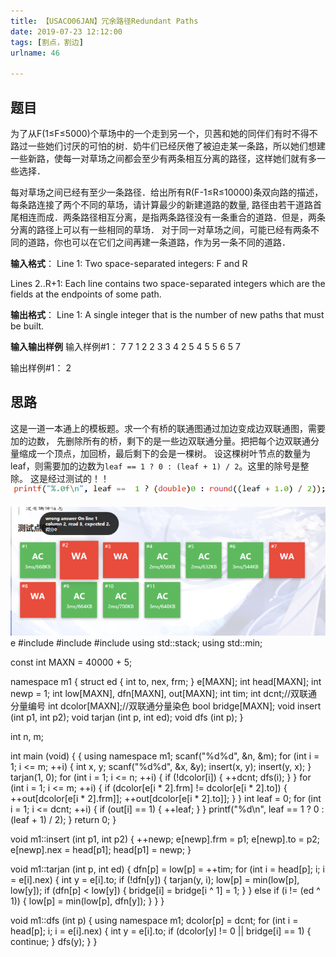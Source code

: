 ```yaml
---
title: 【USACO06JAN】冗余路径Redundant Paths
date: 2019-07-23 12:12:00
tags: [割点，割边]
urlname: 46

---
```

<!--markdown-->
## 题目
为了从F(1≤F≤5000)个草场中的一个走到另一个，贝茜和她的同伴们有时不得不路过一些她们讨厌的可怕的树．奶牛们已经厌倦了被迫走某一条路，所以她们想建一些新路，使每一对草场之间都会至少有两条相互分离的路径，这样她们就有多一些选择．

每对草场之间已经有至少一条路径．给出所有R(F-1≤R≤10000)条双向路的描述，每条路连接了两个不同的草场，请计算最少的新建道路的数量, 路径由若干道路首尾相连而成．两条路径相互分离，是指两条路径没有一条重合的道路．但是，两条分离的路径上可以有一些相同的草场． 对于同一对草场之间，可能已经有两条不同的道路，你也可以在它们之间再建一条道路，作为另一条不同的道路．

**输入格式**：
Line 1: Two space-separated integers: F and R

Lines 2..R+1: Each line contains two space-separated integers which are the fields at the endpoints of some path.

**输出格式**：
Line 1: A single integer that is the number of new paths that must be built.

**输入输出样例**
输入样例#1：
7 7
1 2
2 3
3 4
2 5
4 5
5 6
5 7

输出样例#1： 
2

## 思路
这是一道一本通上的模板题。求一个有桥的联通图通过加边变成边双联通图，需要加的边数，
先删除所有的桥，剩下的是一些边双联通分量。把把每个边双联通分量缩成一个顶点，加回桥，最后剩下的会是一棵树。
设这棵树叶节点的数量为leaf，则需要加的边数为`leaf == 1 ? 0 : (leaf + 1) / 2`。这里的除号是整除。
这是经过测试的！！
![UTOOLS1563883675341.png](../images/[USACO06JAN]冗余路径Redundant%20Paths/f6606434df15e5145a457356d4e4e125.png)

![UTOOLS1563883793008.png](../images/[USACO06JAN]冗余路径Redundant%20Paths/ebaf19d4d1650efe0d10a3fb38addd60.png)e <cstdio>
#include <iostream>
#include <stack>
#include <cmath>
using std::stack;
using std::min;

const int MAXN = 40000 + 5;

namespace m1 {
    struct ed {
        int to, nex, frm;
    } e[MAXN];
    int head[MAXN];
    int newp = 1;
    int low[MAXN], dfn[MAXN], out[MAXN];
    int tim;
    int dcnt;//双联通分量编号
    int dcolor[MAXN];//双联通分量染色
    bool bridge[MAXN];
    void insert (int p1, int p2);
    void tarjan (int p, int ed);
    void dfs (int p);
}

int n, m;

int main (void) {
    {
        using namespace m1;
        scanf("%d%d", &n, &m);
        for (int i = 1; i <= m; ++i) {
            int x, y;
            scanf("%d%d", &x, &y);
            insert(x, y);
            insert(y, x);
        }
        tarjan(1, 0);
        for (int i = 1; i <= n; ++i) {
            if (!dcolor[i]) {
                ++dcnt;
                dfs(i);
            }
        }
        for (int i = 1; i <= m; ++i) {
            if (dcolor[e[i * 2].frm] != dcolor[e[i * 2].to]) {
                ++out[dcolor[e[i * 2].frm]];
                ++out[dcolor[e[i * 2].to]];
            }
        }
        int leaf = 0;
        for (int i = 1; i <= dcnt; ++i) {
            if (out[i] == 1) {
                ++leaf;
            }
        }
        printf("%d\n", leaf ==  1 ? 0 : (leaf + 1) / 2);
    }
    return 0;
}

void m1::insert (int p1, int p2) {
    ++newp;
    e[newp].frm = p1;
    e[newp].to = p2;
    e[newp].nex = head[p1];
    head[p1] = newp;
}

void m1::tarjan (int p, int ed) {
    dfn[p] = low[p] = ++tim;
    for (int i = head[p]; i; i = e[i].nex) {
        int y = e[i].to;
        if (!dfn[y]) {
            tarjan(y, i);
            low[p] = min(low[p], low[y]);
            if (dfn[p] < low[y]) {
                bridge[i] = bridge[i ^ 1] = 1;
            }
        }
        else if (i != (ed ^ 1)) {
            low[p] = min(low[p], dfn[y]);
        }
    }
}

void m1::dfs (int p) {
    using namespace m1;
    dcolor[p] = dcnt;
    for (int i = head[p]; i; i = e[i].nex) {
        int y = e[i].to;
        if (dcolor[y] != 0 || bridge[i] == 1) {
            continue;
        }
        dfs(y);
    }
}
```